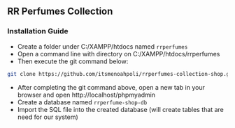 ## RR Perfumes Collection

### Installation Guide

- Create a folder under C:/XAMPP/htdocs named `rrperfumes`
- Open a command line with directory on C:/XAMPP/htdocs/rrperfumes
- Then execute the git command below:

```bash
git clone https://github.com/itsmenoahpoli/rrperfumes-collection-shop.git
```

- After completing the git command above, open a new tab in your browser and open http://localhost/phpmyadmin
- Create a database named `rrperfume-shop-db`
- Import the SQL file into the created database (will create tables that are need for our system)

